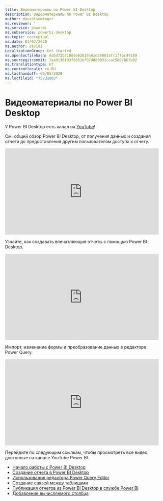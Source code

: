 ```yaml
---
title: Видеоматериалы по Power BI Desktop
description: Видеоматериалы по Power BI Desktop
author: davidiseminger
ms.reviewer: ''
ms.service: powerbi
ms.subservice: powerbi-desktop
ms.topic: conceptual
ms.date: 01/02/2020
ms.author: davidi
LocalizationGroup: Get started
ms.openlocfilehash: 8dbd72b310d6e62619a61d34001afc1f7bc44189
ms.sourcegitcommit: 7aa0136f93f88516f97ddd8031ccac5d07863b92
ms.translationtype: HT
ms.contentlocale: ru-RU
ms.lasthandoff: 05/05/2020
ms.locfileid: "75731003"
---
```

# <a name="power-bi-desktop-videos"></a>Видеоматериалы по Power BI Desktop

У Power BI Desktop есть канал на [YouTube](https://www.youtube.com/playlist?list=PL1N57mwBHtN2q1WbU5O29rrn_A0lkVv9p)!

См. общий обзор Power BI Desktop, от получения данных и создания отчета до предоставления другим пользователям доступа к отчету. 

<iframe width="500" height="281" src="https://www.youtube.com/embed/Qgam9M8I0xA" frameborder="0" allowfullscreen></iframe>

Узнайте, как создавать впечатляющие отчеты с помощью Power BI Desktop.

<iframe width="500" height="281" src="https://www.youtube.com/embed/IMAsitQ2cAc" frameborder="0" allowfullscreen></iframe> 

Импорт, изменение формы и преобразование данных в редакторе Power Query.

<iframe width="500" height="281" src="https://www.youtube.com/embed/ByIUx-HmQbw" frameborder="0" allowfullscreen></iframe> 

Перейдите по следующим ссылкам, чтобы просмотреть все видео, доступные на канале YouTube Power BI.

- [Начало работы с Power BI Desktop](https://www.youtube.com/watch?v=Qgam9M8I0xA)
- [Создание отчета в Power BI Desktop](https://www.youtube.com/watch?v=IMAsitQ2cAc)
- [Использование редактора Power Query Editor](https://www.youtube.com/watch?v=ByIUx-HmQbw)
- [Создание связей между таблицами](https://www.youtube.com/watch?v=fVW4MCr0APA)
- [Публикация отчетов из Power BI Desktop в службе Power BI](https://www.youtube.com/watch?v=ObwsFdC9e94)
- [Добавление вычисляемого столбца](https://www.youtube.com/watch?v=62mLfiNcqVM)
